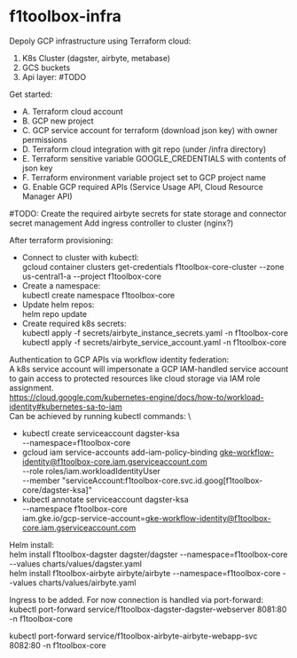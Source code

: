 # f1toolbox-infra

Depoly GCP infrastructure using Terraform cloud:

1. K8s Cluster (dagster, airbyte, metabase)
2. GCS buckets
3. Api layer: #TODO

Get started:
- A. Terraform cloud account
- B. GCP new project
- C. GCP service account for terraform (download json key) with owner permissions
- D. Terraform cloud integration with git repo (under /infra directory)
- E. Terraform sensitive variable GOOGLE_CREDENTIALS with contents of json key
- F. Terraform environment variable project set to GCP project name
- G. Enable GCP required APIs (Service Usage API, Cloud Resource Manager API)

#TODO:
Create the required airbyte secrets for state storage and connector secret management
Add ingress controller to cluster (nginx?)

After terraform provisioning:
- Connect to cluster with kubectl: \
gcloud container clusters get-credentials f1toolbox-core-cluster --zone us-central1-a --project f1toolbox-core
- Create a namespace: \
kubectl create namespace f1toolbox-core
- Update helm repos: \
helm repo update
- Create required k8s secrets: \
kubectl apply -f secrets/airbyte_instance_secrets.yaml -n f1toolbox-core \
kubectl apply -f secrets/airbyte_service_account.yaml -n f1toolbox-core

Authentication to GCP APIs via workflow identity federation: \
A k8s service account will impersonate a GCP IAM-handled service account to gain access to protected resources like cloud storage via IAM role assignment. \
https://cloud.google.com/kubernetes-engine/docs/how-to/workload-identity#kubernetes-sa-to-iam \
Can be achieved by running kubectl commands: \
- kubectl create serviceaccount dagster-ksa \
    --namespace=f1toolbox-core
- gcloud iam service-accounts add-iam-policy-binding gke-workflow-identity@f1toolbox-core.iam.gserviceaccount.com \
    --role roles/iam.workloadIdentityUser \
    --member "serviceAccount:f1toolbox-core.svc.id.goog[f1toolbox-core/dagster-ksa]"
- kubectl annotate serviceaccount dagster-ksa \
    --namespace f1toolbox-core \
    iam.gke.io/gcp-service-account=gke-workflow-identity@f1toolbox-core.iam.gserviceaccount.com

Helm install: \
helm install f1toolbox-dagster dagster/dagster --namespace=f1toolbox-core --values charts/values/dagster.yaml \
helm install f1toolbox-airbyte airbyte/airbyte --namespace=f1toolbox-core --values charts/values/airbyte.yaml

Ingress to be added. For now connection is handled via port-forward: \
kubectl port-forward service/f1toolbox-dagster-dagster-webserver 8081:80 -n f1toolbox-core

kubectl port-forward service/f1toolbox-airbyte-airbyte-webapp-svc 8082:80 -n f1toolbox-core